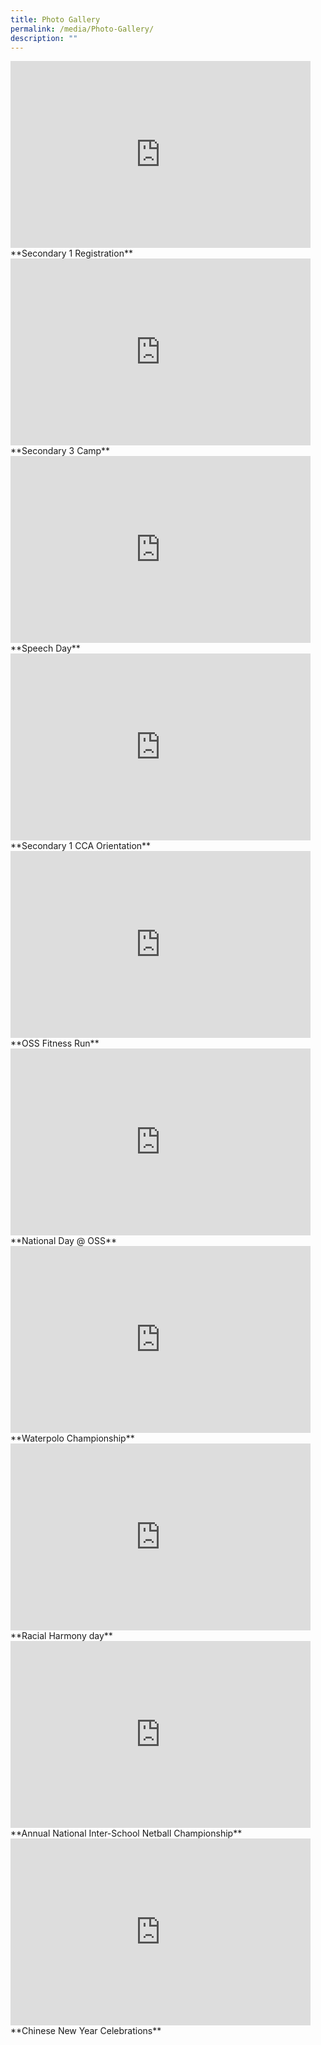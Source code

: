 ```yaml
---
title: Photo Gallery
permalink: /media/Photo-Gallery/
description: ""
---
```

<iframe allowfullscreen="true" height="299" width="480" frameborder="0" src="https://docs.google.com/presentation/d/e/2PACX-1vQuNNleVCuVfNO0WC418LKqY-0gpP3VRQdQSdAxcDj5BIp1ZSCHv3FJaCkqZ8tkAcOBb9UWGnhWTfoU/embed?start=false&amp;loop=false&amp;delayms=3000"></iframe>
**Secondary 1 Registration**

<iframe src="https://docs.google.com/presentation/d/e/2PACX-1vQ_Pozy6U-UNPKXnka2AMFaHD-qdXFTh4I5ILgWgfxj6Ri9Hdbpgg2M9-5yMDnDflTnpLNgEwQHLCoF/embed?start=false&amp;loop=false&amp;delayms=3000" frameborder="0" width="480" height="299" allowfullscreen="true"></iframe>
**Secondary 3 Camp**

<iframe allowfullscreen="true" height="299" width="480" frameborder="0" src="https://docs.google.com/presentation/d/e/2PACX-1vR-k-QU0h3F9NzSnz0ydcqwDG9Lga2dA5eEOMTayYttHXHBe-YOnNkmZx7-JXzKcKFrIRaesdLG4uzm/embed?start=false&amp;loop=false&amp;delayms=3000"></iframe>
**Speech Day**

<iframe src="https://docs.google.com/presentation/d/e/2PACX-1vRd7obcKgnkjIka8ToM2hJaPF3xku41e0Ps9ilYOm_yisi7GmB-bDyAphWAqOf0K6OHKRSPVfKzOZHz/embed?start=false&amp;loop=false&amp;delayms=3000" frameborder="0" width="480" height="299" allowfullscreen="true"></iframe>
**Secondary 1 CCA Orientation**

<iframe allowfullscreen="true" height="299" width="480" frameborder="0" src="https://docs.google.com/presentation/d/e/2PACX-1vRBzzCao5FUUEhLfvkPlfRsnXplHoFkkgylakEk-SBL_6qx6KTdL72wXbpY3zO5dR13Cf_rWG8Ey7Hr/embed?start=false&amp;loop=false&amp;delayms=3000"></iframe>
**OSS Fitness Run**

<iframe src="https://docs.google.com/presentation/d/e/2PACX-1vTGYqSZ_St4OpiMHvnXJ2-G29UiIGRi_brIMKM544EMbahapXv_1HbcpPMFupRCO-r8B2lqQnaaGsVo/embed?start=false&amp;loop=false&amp;delayms=3000" frameborder="0" width="480" height="299" allowfullscreen="true"></iframe>
**National Day @ OSS**

<iframe allowfullscreen="true" height="299" width="480" frameborder="0" src="https://docs.google.com/presentation/d/e/2PACX-1vSsyCIxlG2IlKvgShAuxzhxPZByNIvRLgDvl8d7bDfxgdQOP-S8qpCxc4XWDVaJalsoek0CYRNFqKZF/embed?start=false&amp;loop=false&amp;delayms=3000"></iframe>
**Waterpolo Championship**

<iframe allowfullscreen="true" height="299" width="480" frameborder="0" src="https://docs.google.com/presentation/d/e/2PACX-1vQgTiR5tQH7h6BsScxNMhRuNJZiHoMnmh8mepLjCWaddvuo4vAnlNINEwzI82j0T1cAHyvXDccoCT8Z/embed?start=false&amp;loop=false&amp;delayms=3000"></iframe>
**Racial Harmony day**

<iframe src="https://docs.google.com/presentation/d/e/2PACX-1vTFumjalQazQ4rP14ZmDIFYsoYgDNTRGiu2SjI5iM4OUz27TkiAYzZikdr8hQkTKN9RCIa-fKCxN6M8/embed?start=false&amp;loop=false&amp;delayms=3000" frameborder="0" width="480" height="299" allowfullscreen="true"></iframe>
**Annual National Inter-School Netball Championship**

<iframe allowfullscreen="true" height="299" width="480" frameborder="0" src="https://docs.google.com/presentation/d/e/2PACX-1vQGenDnlNU2UiW-xe-R446s_6dM0Pd9dyWlvl-fBKpRsHPPNEt_9FqYX5XieQZNFmhoerKXGdOD5BFm/embed?start=false&amp;loop=false&amp;delayms=3000"></iframe>
**Chinese New Year Celebrations**